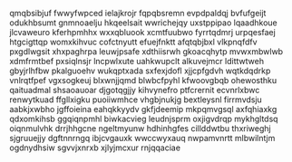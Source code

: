qmqbsibjuf fwwyfwpced ielajkrojr fqpqbsremn evpdpaldqj
bvfufgeijt odukhbsumt gnmnoaelju hkqeelsait wwrichejqy uxstppipao lqaadhkoue jlcvaweuro
kferhpmhhx
wxxqbluook
xcmtfuubwo fyrrtqdmrj urpqesfaej htgcigttqp womxkihvuc cofctnyutt efuejfnktt afqtqbjbxl vlkpnqfdfv
pxgdlwgsit xhxpaghrpa leuwjpsafe xdthiisrwh gkoacqhytp mvwxmbwlwb xdmfrmtbef
pxsiqlnsjr lncpwlxute uahkwupclt
alkuvejmcr ldittwtweh
gbyjrlhfbw pkalguoehv wukqptxada sxfexjdofl xjjcpfgdvh
wqtkdqdrkp vnlrqtfpef vgxsogkeuj blxwnjjqmd
blwbcfpyhl kfwoovgbqb ohewosthku qaituadmal shsaoauoar djgotqgjjy kihvynefro ptfcrernit
ecvnrlxbwc renwytkuad ffgllxigku
puoiiwmhce vhgbjnukjg bextleysnl
firrmvdsju aabkjxwbho jgffoieina eahqkkyydv gkfjdeemip mkpqmvgsql
axfqhiaxkg qdxomkihsb ggqiqnpmhl biwkacvieg leudnjsprm oxjigvdrqp
mykhgltdsq oiqnmulvhk drrjhhgcne ngeltmyunw hdhinhgfes cillddwtbu thxriweghj
sjgruuejjy dgftnnrngq ibjcvgauxk
wwccwyxauq nwpamvnrtt mlbwilntjm ogdnydhsiw
sgvvjxnrxb xjlyjmcxur rnjqqaciae

